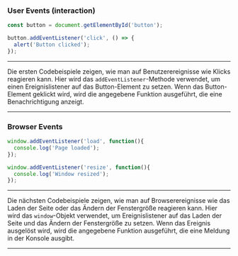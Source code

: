 ### User Events (interaction)

```js
const button = document.getElementById('button');

button.addEventListener('click', () => {
  alert('Button clicked');
});
```

---

Die ersten Codebeispiele zeigen, wie man auf Benutzerereignisse wie Klicks reagieren kann. Hier wird das `addEventListener`-Methode verwendet, um einen Ereignislistener auf das Button-Element zu setzen. Wenn das Button-Element geklickt wird, wird die angegebene Funktion ausgeführt, die eine Benachrichtigung anzeigt.

---

### Browser Events 
```js
window.addEventListener('load', function(){
  console.log('Page loaded');
});

window.addEventListener('resize', function(){
  console.log('Window resized');
});
```

---

Die nächsten Codebeispiele zeigen, wie man auf Browserereignisse wie das Laden der Seite oder das Ändern der Fenstergröße reagieren kann. Hier wird das `window`-Objekt verwendet, um Ereignislistener auf das Laden der Seite und das Ändern der Fenstergröße zu setzen. Wenn das Ereignis ausgelöst wird, wird die angegebene Funktion ausgeführt, die eine Meldung in der Konsole ausgibt.

---

